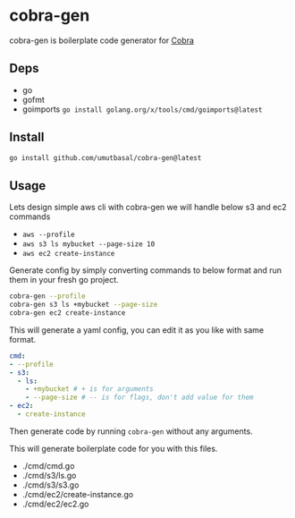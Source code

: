 # cobra-gen

cobra-gen is boilerplate code generator for [Cobra](https://github.com/spf13/cobra)

## Deps

- go
- gofmt
- goimports `go install golang.org/x/tools/cmd/goimports@latest`

## Install

```sh
go install github.com/umutbasal/cobra-gen@latest
```

## Usage

Lets design simple aws cli with cobra-gen
we will handle below s3 and ec2 commands

- `aws --profile`
- `aws s3 ls mybucket --page-size 10`
- `aws ec2 create-instance`

Generate config by simply converting commands to below format and run them in your fresh go project.

```sh
cobra-gen --profile
cobra-gen s3 ls +mybucket --page-size
cobra-gen ec2 create-instance
```

This will generate a yaml config, you can edit it as you like with same format.

```yaml
cmd:
- --profile
- s3:
  - ls:
    - +mybucket # + is for arguments
    - --page-size # -- is for flags, don't add value for them
- ec2:
  - create-instance
```

Then generate code by running `cobra-gen` without any arguments.

This will generate boilerplate code for you with this files.

- ./cmd/cmd.go
- ./cmd/s3/ls.go
- ./cmd/s3/s3.go
- ./cmd/ec2/create-instance.go
- ./cmd/ec2/ec2.go
